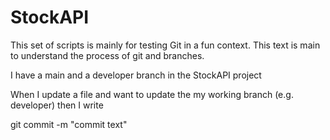 # StockAPI
This set of scripts is mainly for testing Git in a fun context. 
This text is main to understand the process of git and branches.

I have a main and a developer branch in the StockAPI project

When I update a file and want to update the my working branch (e.g. developer) then I write

git commit -m "commit text"
